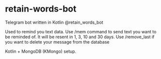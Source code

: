 # retain-words-bot
Telegram bot written in Kotlin
@retain_words_bot

Used to remind you text data.
Use /mem command to send text you want to be reminded of. It will be resent in 1, 3, 10 and 30 days.
Use /remove_last if you want to delete your message from the database

Kotlin + MongoDB (KMongo) setup.
